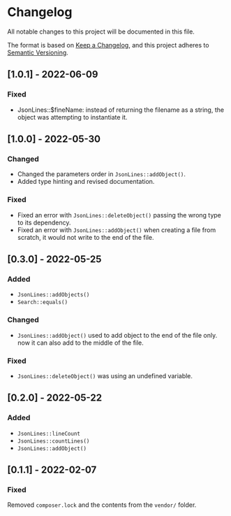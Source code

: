 # Changelog
All notable changes to this project will be documented in this file.

The format is based on [Keep a Changelog](https://keepachangelog.com/en/1.0.0/),
and this project adheres to [Semantic Versioning](https://semver.org/spec/v2.0.0.html).

## [1.0.1] - 2022-06-09
### Fixed
- JsonLines::$fineName: instead of returning the filename as a string, the object was attempting to instantiate it.

## [1.0.0] - 2022-05-30
### Changed
- Changed the parameters order in `JsonLines::addObject()`.
- Added type hinting and revised documentation.

### Fixed
- Fixed an error with `JsonLines::deleteObject()` passing the wrong type to its dependency.
- Fixed an error with `JsonLines::addObject()` when creating a file from scratch, it would not write to the end of the file.

## [0.3.0] - 2022-05-25
### Added
- `JsonLines::addObjects()`
- `Search::equals()`

### Changed
- `JsonLines::addObject()` used to add object to the end of the file only.
  now it can also add to the middle of the file.

### Fixed
- `JsonLines::deleteObject()` was using an undefined variable.

## [0.2.0] - 2022-05-22
### Added
 - `JsonLines::lineCount`
 - `JsonLines::countLines()`
 - `JsonLines::addObject()`

## [0.1.1] - 2022-02-07
### Fixed
Removed `composer.lock` and the contents from the `vendor/` folder.
